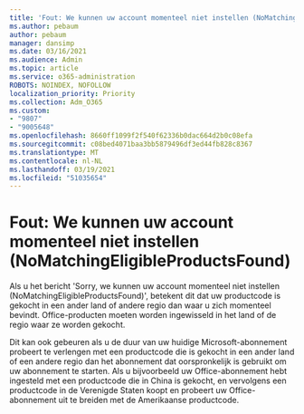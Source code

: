 ```yaml
---
title: 'Fout: We kunnen uw account momenteel niet instellen (NoMatchingEligibleProductsFound)'
ms.author: pebaum
author: pebaum
manager: dansimp
ms.date: 03/16/2021
ms.audience: Admin
ms.topic: article
ms.service: o365-administration
ROBOTS: NOINDEX, NOFOLLOW
localization_priority: Priority
ms.collection: Adm_O365
ms.custom:
- "9807"
- "9005648"
ms.openlocfilehash: 8660ff1099f2f540f62336b0dac664d2b0c08efa
ms.sourcegitcommit: c08bed4071baa3bb5879496df3ed44fb828c8367
ms.translationtype: MT
ms.contentlocale: nl-NL
ms.lasthandoff: 03/19/2021
ms.locfileid: "51035654"
---
```

# <a name="error-sorry-we-cant-set-up-your-account-right-now-nomatchingeligibleproductsfound"></a>Fout: We kunnen uw account momenteel niet instellen (NoMatchingEligibleProductsFound)

Als u het bericht 'Sorry, we kunnen uw account momenteel niet instellen (NoMatchingEligibleProductsFound)', betekent dit dat uw productcode is gekocht in een ander land of andere regio dan waar u zich momenteel bevindt. Office-producten moeten worden ingewisseld in het land of de regio waar ze worden gekocht.

Dit kan ook gebeuren als u de duur van uw huidige Microsoft-abonnement probeert te verlengen met een productcode die is gekocht in een ander land of een andere regio dan het abonnement dat oorspronkelijk is gebruikt om uw abonnement te starten. Als u bijvoorbeeld uw Office-abonnement hebt ingesteld met een productcode die in China is gekocht, en vervolgens een productcode in de Verenigde Staten koopt en probeert uw Office-abonnement uit te breiden met de Amerikaanse productcode.
